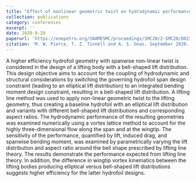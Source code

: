 ```yaml
---
title: "Effect of nonlinear geometric twist on hydrodynamic performance of hydrofoils with bell-shaped spanloads"
collection: publications
category: conferences
excerpt: ''
date: 2020-9-20
paperurl: 'https://onepetro.org/SNAMESMC/proceedings/SMC20/2-SMC20/D023S007R003/447867'
citation: 'M. W. Pierce, T. Z. Tinnell and A. S. Onas. September 2020. Effect of nonlinear geometric twist on hydrodynamic performance of hydrofoils with bell-shaped spanloads. Presented virtually at SNAME Maritime Convention.'
---
```


A higher efficiency hydrofoil geometry with spanwise non-linear twist is considered in the design of a lifting body with a bell-shaped lift distribution. This design objective aims to account for the coupling of hydrodynamic and structural considerations by switching the governing hydrofoil span design constraint (leading to an elliptical lift distribution) to an integrated bending moment design constraint, resulting in a bell-shaped lift distribution. A lifting line method was used to apply non-linear geometric twist to the lifting geometry, thus creating a baseline hydrofoil with an elliptical lift distribution and variants with different bell-shaped lift distributions and corresponding aspect ratios. The hydrodynamic performance of the resulting geometries was examined numerically using a vortex lattice method to account for the highly three-dimensional flow along the span and at the wingtip. The sensitivity of the performance, quantified by lift, induced drag, and spanwise bending moment, was examined by parametrically varying the lift distribution and aspect ratio around the bell shape prescribed by lifting line theory. The results demonstrate the performance expected from lifting line theory. In addition, the difference in wingtip vortex kinematics between the lifting bodies producing elliptical versus bell-shaped lift distributions suggests higher efficiency for the latter hydrofoil designs.

